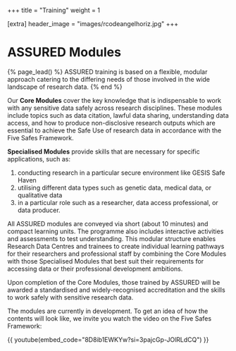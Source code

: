 +++
title = "Training"
weight = 1

[extra]
header_image = "images/rcodeangelhoriz.jpg"
+++

# ASSURED Modules 

{% page_lead() %}
ASSURED training is based on a flexible, modular approach catering to the differing needs of those involved in the wide landscape of research data.
{% end %}


Our **Core Modules** cover the key knowledge that is indispensable to work with any sensitive data safely across research disciplines. These modules include topics such as data citation, lawful data sharing, understanding data access, and how to produce non-disclosive research outputs which are essential to achieve the Safe Use of research data in accordance with the Five Safes Framework.


**Specialised Modules** provide skills that are necessary for specific applications, such as:
1. conducting research in a particular secure environment like GESIS Safe Haven
2. utilising different data types such as genetic data, medical data, or qualitative data
3. in a particular role such as a researcher, data access professional, or data producer. 


All ASSURED modules are conveyed via short (about 10 minutes) and compact learning units. The programme also includes interactive activities and assessments to test understanding. This modular structure enables Research Data Centres and trainees to create individual learning pathways for their researchers and professional staff by combining the Core Modules with those Specialised Modules that best suit their requirements for accessing data or their professional development ambitions.


Upon completion of the Core Modules, those trained by ASSURED will be awarded a standardised and widely-recognised accreditation and the skills to work safely with sensitive research data.

The modules are currently in development. To get an idea of how the contents will look like, we invite you watch the video on the Five Safes Framework:

{{ youtube(embed_code="8D8ib1EWKYw?si=3pajcGp-JOlRLdCQ") }}
